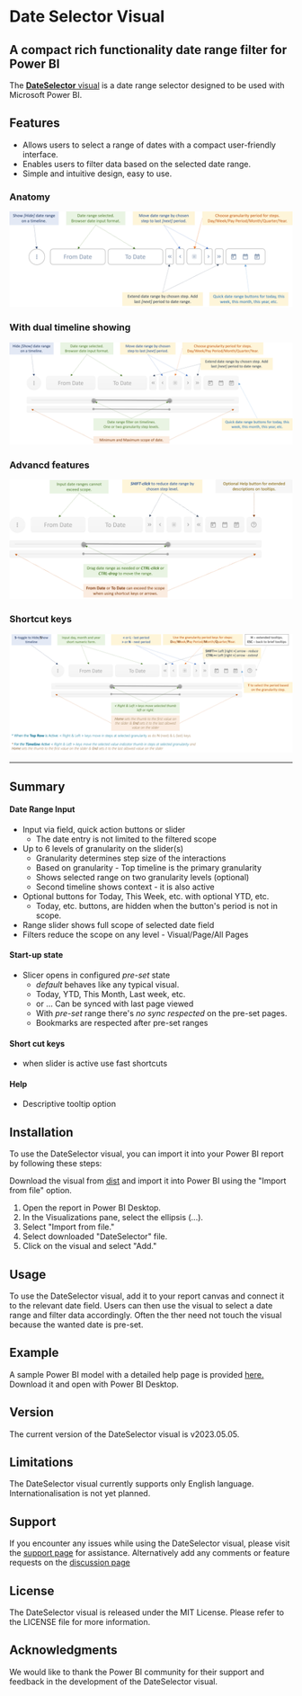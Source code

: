 # Date Selector Visual

## A compact rich functionality date range filter for Power BI
The [**DateSelector** visual](https://github.com/o221/dateSelector/blob/main/dist/dateSel4A1A0033E6F54D1B809B6E51058D54E3.2.2023.11.07.pbiviz) is a date range selector designed to be used with Microsoft Power BI.

## Features
- Allows users to select a range of dates with a compact user-friendly interface.
- Enables users to filter data based on the selected date range.
- Simple and intuitive design, easy to use.

### Anatomy

![Date Range Selector Anatomy](https://github.com/o221/dateSelector/blob/main/readme_files/Date%20Selector1.png?raw=true "Date Range Selector Anatomy")

### With dual timeline showing

![Date Range Selector with two level timeline](https://github.com/o221/dateSelector/blob/main/readme_files/Date%20Selector2.png?raw=true "Date Range Selector Timeline")

### Advancd features

![Date Range Selector Advanced Features](https://github.com/o221/dateSelector/blob/main/readme_files/Date%20Selector3.png?raw=true "Date Range Selector Advanced Features")

### Shortcut keys

![Date Range Selector Shortcut Keys](https://github.com/o221/dateSelector/blob/main/readme_files/Date%20Selector4.png?raw=true "Date Range Selector Shortcut Keys")

 ****

 ## Summary

 #### Date Range Input
  * Input via field, quick action buttons or slider
     * The date entry is not limited to the filtered scope
* Up to 6 levels of granularity on the slider(s)
     * Granularity determines step size of the interactions
     * Based on granularity - Top timeline is the primary granularity
     * Shows selected range on two granularity levels (optional)
     * Second timeline shows context - it is also active
* Optional buttons for Today, This Week, etc. with optional YTD, etc.
     * Today, etc. buttons, are hidden when the button's period is not in scope.
* Range slider shows full scope of selected date field
* Filters reduce the scope on any level - Visual/Page/All Pages

 #### Start-up state
  * Slicer opens in configured *pre-set* state
     * *default* behaves like any typical visual.
     * Today, YTD, This Month, Last week, etc.
     * or ...
Can be synced with last  page viewed
     * With *pre-set* range there's *no sync respected* on the pre-set pages.
     * Bookmarks are respected after pre-set ranges
 #### Short cut keys
  * when slider is active use fast shortcuts
 #### Help
  * Descriptive tooltip option

## Installation
To use the DateSelector visual, you can import it into your Power BI report by following these steps:

Download the visual from [dist](https://github.com/o221/dateSelector/blob/main/dist/dateSel4A1A0033E6F54D1B809B6E51058D54E3.2.2023.11.07.pbiviz) and import it into Power BI using the "Import from file" option.

1. Open the report in Power BI Desktop.
2. In the Visualizations pane, select the ellipsis (...).
3. Select "Import from file."
4. Select downloaded "DateSelector" file.
5. Click on the visual and select "Add."

## Usage
To use the DateSelector visual, add it to your report canvas and connect it to the relevant date field. Users can then use the visual to select a date range and filter data accordingly. Often the ther need not touch the visual because the wanted date is pre-set.

## Example
A sample Power BI model with a detailed help page is provided [here.](https://github.com/o221/dateSelector/blob/main/dist/date%20selector%20doc.pbix) Download it and open with Power BI Desktop.

## Version
The current version of the DateSelector visual is v2023.05.05.

## Limitations
The DateSelector visual currently supports only English language. Internationalisation is not yet planned.

## Support
If you encounter any issues while using the DateSelector visual, please visit the [support page](https://github.com/o221/dateSelector/issues) for assistance. Alternatively add any comments or feature requests on the [discussion page](https://github.com/o221/dateSelector/discussions)

## License
The DateSelector visual is released under the MIT License. Please refer to the LICENSE file for more information.

## Acknowledgments
We would like to thank the Power BI community for their support and feedback in the development of the DateSelector visual.
